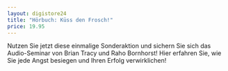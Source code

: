 ```yaml
---
layout: digistore24
title: "Hörbuch: Küss den Frosch!"
price: 19.95
---
```

<p>Nutzen Sie jetzt diese einmalige&#xA0;Sonderaktion und sichern Sie sich das Audio-Seminar von Brian Tracy und Raho Bornhorst!&#xA0;Hier erfahren Sie, wie Sie jede Angst besiegen und Ihren Erfolg verwirklichen!</p>
<p>&#xA0;</p>
